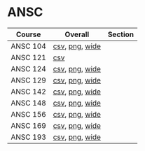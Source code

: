 # ANSC

| Course | Overall | Section |
| ------ | ------- | ------- |
| ANSC 104 | [csv](https://github.com/UCSD-Historical-Enrollment-Data/2024Fall/blob/main/overall/ANSC%20104.csv), [png](https://raw.githubusercontent.com/UCSD-Historical-Enrollment-Data/2024Fall/main/plot_overall/ANSC%20104.png), [wide](https://raw.githubusercontent.com/UCSD-Historical-Enrollment-Data/2024Fall/main/plot_overall_wide/ANSC%20104.png) |  |
| ANSC 121 | [csv](https://github.com/UCSD-Historical-Enrollment-Data/2024Fall/blob/main/overall/ANSC%20121.csv) |  |
| ANSC 124 | [csv](https://github.com/UCSD-Historical-Enrollment-Data/2024Fall/blob/main/overall/ANSC%20124.csv), [png](https://raw.githubusercontent.com/UCSD-Historical-Enrollment-Data/2024Fall/main/plot_overall/ANSC%20124.png), [wide](https://raw.githubusercontent.com/UCSD-Historical-Enrollment-Data/2024Fall/main/plot_overall_wide/ANSC%20124.png) |  |
| ANSC 129 | [csv](https://github.com/UCSD-Historical-Enrollment-Data/2024Fall/blob/main/overall/ANSC%20129.csv), [png](https://raw.githubusercontent.com/UCSD-Historical-Enrollment-Data/2024Fall/main/plot_overall/ANSC%20129.png), [wide](https://raw.githubusercontent.com/UCSD-Historical-Enrollment-Data/2024Fall/main/plot_overall_wide/ANSC%20129.png) |  |
| ANSC 142 | [csv](https://github.com/UCSD-Historical-Enrollment-Data/2024Fall/blob/main/overall/ANSC%20142.csv), [png](https://raw.githubusercontent.com/UCSD-Historical-Enrollment-Data/2024Fall/main/plot_overall/ANSC%20142.png), [wide](https://raw.githubusercontent.com/UCSD-Historical-Enrollment-Data/2024Fall/main/plot_overall_wide/ANSC%20142.png) |  |
| ANSC 148 | [csv](https://github.com/UCSD-Historical-Enrollment-Data/2024Fall/blob/main/overall/ANSC%20148.csv), [png](https://raw.githubusercontent.com/UCSD-Historical-Enrollment-Data/2024Fall/main/plot_overall/ANSC%20148.png), [wide](https://raw.githubusercontent.com/UCSD-Historical-Enrollment-Data/2024Fall/main/plot_overall_wide/ANSC%20148.png) |  |
| ANSC 156 | [csv](https://github.com/UCSD-Historical-Enrollment-Data/2024Fall/blob/main/overall/ANSC%20156.csv), [png](https://raw.githubusercontent.com/UCSD-Historical-Enrollment-Data/2024Fall/main/plot_overall/ANSC%20156.png), [wide](https://raw.githubusercontent.com/UCSD-Historical-Enrollment-Data/2024Fall/main/plot_overall_wide/ANSC%20156.png) |  |
| ANSC 169 | [csv](https://github.com/UCSD-Historical-Enrollment-Data/2024Fall/blob/main/overall/ANSC%20169.csv), [png](https://raw.githubusercontent.com/UCSD-Historical-Enrollment-Data/2024Fall/main/plot_overall/ANSC%20169.png), [wide](https://raw.githubusercontent.com/UCSD-Historical-Enrollment-Data/2024Fall/main/plot_overall_wide/ANSC%20169.png) |  |
| ANSC 193 | [csv](https://github.com/UCSD-Historical-Enrollment-Data/2024Fall/blob/main/overall/ANSC%20193.csv), [png](https://raw.githubusercontent.com/UCSD-Historical-Enrollment-Data/2024Fall/main/plot_overall/ANSC%20193.png), [wide](https://raw.githubusercontent.com/UCSD-Historical-Enrollment-Data/2024Fall/main/plot_overall_wide/ANSC%20193.png) |  |
